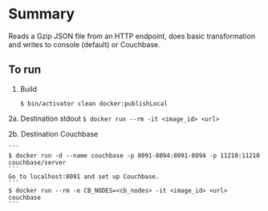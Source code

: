 # Summary
Reads a Gzip JSON file from an HTTP endpoint, does basic transformation and writes to console (default) or Couchbase.

## To run
1. Build
   ```
   $ bin/activator clean docker:publishLocal
   ```

2a. Destination stdout
    ```
    $ docker run --rm -it <image_id> <url>
    ```
   
2b. Destination Couchbase

    ```
    $ docker run -d --name couchbase -p 8091-8094:8091-8094 -p 11210:11210 couchbase/server
    ```
    Go to localhost:8091 and set up Couchbase.
    ```
    $ docker run --rm -e CB_NODES=<cb_nodes> -it <image_id> <url> couchbase
    ```